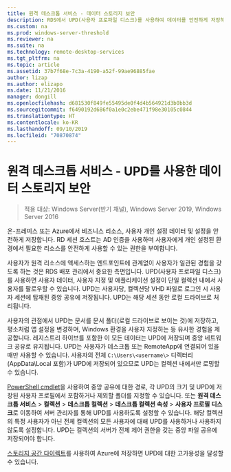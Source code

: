```yaml
---
title: 원격 데스크톱 서비스 - 데이터 스토리지 보안
description: RDS에서 UPD(사용자 프로파일 디스크)를 사용하여 데이터를 안전하게 저장하기 위한 계획 정보
ms.custom: na
ms.prod: windows-server-threshold
ms.reviewer: na
ms.suite: na
ms.technology: remote-desktop-services
ms.tgt_pltfrm: na
ms.topic: article
ms.assetid: 37b7f68e-7c3a-4190-a52f-99ae96885fae
author: lizap
ms.author: elizapo
ms.date: 11/21/2016
manager: dongill
ms.openlocfilehash: d681530f849fe55495de0f4d4b564921d3b0bb3d
ms.sourcegitcommit: f6490192d686f0a1e0c2ebe471f98e30105c0844
ms.translationtype: HT
ms.contentlocale: ko-KR
ms.lasthandoff: 09/10/2019
ms.locfileid: "70870874"
---
```

# <a name="remote-desktop-services---secure-data-storage-with-upds"></a>원격 데스크톱 서비스 - UPD를 사용한 데이터 스토리지 보안

>적용 대상: Windows Server(반기 채널), Windows Server 2019, Windows Server 2016

온-프레미스 또는 Azure에서 비즈니스 리소스, 사용자 개인 설정 데이터 및 설정을 안전하게 저장합니다. RD 세션 호스트는 AD 인증을 사용하며 사용자에게 개인 설정된 환경에서 필요한 리소스를 안전하게 사용할 수 있는 권한을 부여합니다. 

사용자가 원격 리소스에 액세스하는 엔드포인트에 관계없이 사용자가 일관된 경험을 갖도록 하는 것은 RDS 배포 관리에서 중요한 측면입니다. UPD(사용자 프로파일 디스크)를 사용하면 사용자 데이터, 사용자 지정 및 애플리케이션 설정이 단일 컬렉션 내에서 사용자를 팔로우할 수 있습니다. UPD는 사용자당, 컬렉션당 VHD 파일로 로그인 시 사용자 세션에 탑재된 중앙 공유에 저장됩니다. UPD는 해당 세션 동안 로컬 드라이브로 처리됩니다. 

사용자의 관점에서 UPD는 문서를 문서 폴더(로컬 드라이브로 보이는 것)에 저장하고, 평소처럼 앱 설정을 변경하며, Windows 환경을 사용자 지정하는 등 유사한 경험을 제공합니다. 레지스트리 하이브를 포함한 이 모든 데이터는 UPD에 저장되며 중앙 네트워크 공유로 유지됩니다. UPD는 사용자가 데스크톱 또는 RemoteApp에 연결되어 있을 때만 사용할 수 있습니다. 사용자의 전체 `C:\Users\<username\>` 디렉터리(AppData\Local 포함)가 UPD에 저장되어 있으므로 UPD는 컬렉션 내에서만 로밍할 수 있습니다.

[PowerShell cmdlet](https://technet.microsoft.com/library/jj215443.aspx)을 사용하여 중앙 공유에 대한 경로, 각 UPD의 크기 및 UPD에 저장된 사용자 프로필에서 포함하거나 제외할 폴더를 지정할 수 있습니다. 또는 **원격 데스크톱 서비스** > **컬렉션** > **데스크톱 컬렉션** > **데스크톱 컬렉션 속성** > **사용자 프로필 디스크**로 이동하여 서버 관리자를 통해 UPD를 사용하도록 설정할 수 있습니다. 해당 컬렉션의 특정 사용자가 아닌 전체 컬렉션의 모든 사용자에 대해 UPD를 사용하거나 사용하지 않도록 설정합니다. UPD는 컬렉션의 서버가 전체 제어 권한을 갖는 중앙 파일 공유에 저장되어야 합니다. 

[스토리지 공간 다이렉트](rds-storage-spaces-direct-deployment.md)를 사용하여 Azure에 저장하면 UPD에 대한 고가용성을 달성할 수 있습니다. 